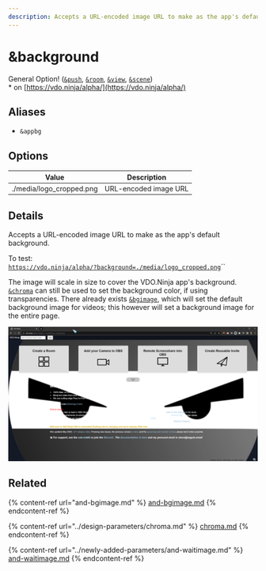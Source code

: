 ```yaml
---
description: Accepts a URL-encoded image URL to make as the app's default background
---
```


# \&background

General Option! ([`&push`](../../source-settings/push.md), [`&room`](../../general-settings/room.md), [`&view`](../view-parameters/view.md), [`&scene`](../view-parameters/scene.md))\
\* on [https://vdo.ninja/alpha/](https://vdo.ninja/alpha/)

## Aliases

* `&appbg`

## Options

| Value                     | Description           |
| ------------------------- | --------------------- |
| ./media/logo\_cropped.png | URL-encoded image URL |

## Details

Accepts a URL-encoded image URL to make as the app's default background.

To test:\
[`https://vdo.ninja/alpha/?background=./media/logo_cropped.png`](https://vdo.ninja/alpha/?background=./media/logo\_cropped.png)``

The image will scale in size to cover the VDO.Ninja app's background. [`&chroma`](../design-parameters/chroma.md) can still be used to set the background color, if using transparencies. There already exists [`&bgimage`](and-bgimage.md), which will set the default background image for videos; this however will set a background image for the entire page.

![](<../../.gitbook/assets/image (110) (1) (1).png>)

## Related

{% content-ref url="and-bgimage.md" %}
[and-bgimage.md](and-bgimage.md)
{% endcontent-ref %}

{% content-ref url="../design-parameters/chroma.md" %}
[chroma.md](../design-parameters/chroma.md)
{% endcontent-ref %}

{% content-ref url="../newly-added-parameters/and-waitimage.md" %}
[and-waitimage.md](../newly-added-parameters/and-waitimage.md)
{% endcontent-ref %}
